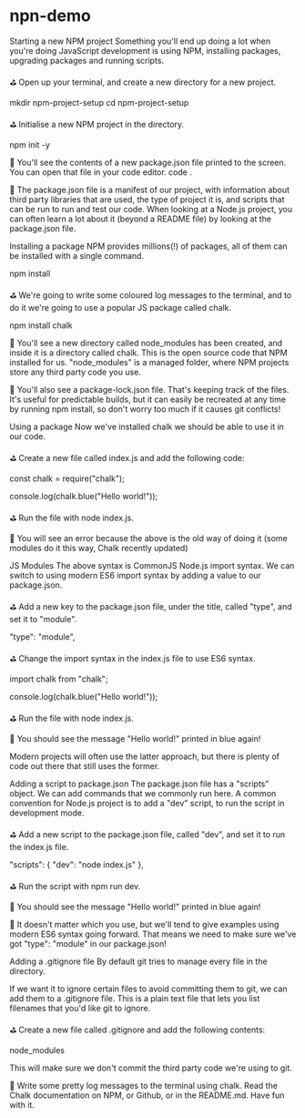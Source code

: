 # npn-demo

Starting a new NPM project
Something you'll end up doing a lot when you're doing JavaScript development is using NPM, installing packages, upgrading packages and running scripts.

⛳️ Open up your terminal, and create a new directory for a new project.

mkdir npm-project-setup
cd npm-project-setup

⛳️ Initialise a new NPM project in the directory.

npm init -y

👀 You'll see the contents of a new package.json file printed to the screen. You can open that file in your code editor. code .

💭 The package.json file is a manifest of our project, with information about third party libraries that are used, the type of project it is, and scripts that can be run to run and test our code. When looking at a Node.js project, you can often learn a lot about it (beyond a README file) by looking at the package.json file.

Installing a package
NPM provides millions(!) of packages, all of them can be installed with a single command.

npm install <package-name>

⛳️ We're going to write some coloured log messages to the terminal, and to do it we're going to use a popular JS package called chalk.

npm install chalk

👀 You'll see a new directory called node_modules has been created, and inside it is a directory called chalk. This is the open source code that NPM installed for us. "node_modules" is a managed folder, where NPM projects store any third party code you use.

👀 You'll also see a package-lock.json file. That's keeping track of the files. It's useful for predictable builds, but it can easily be recreated at any time by running npm install, so don't worry too much if it causes git conflicts!

Using a package
Now we've installed chalk we should be able to use it in our code.

⛳️ Create a new file called index.js and add the following code:

const chalk = require("chalk");

console.log(chalk.blue("Hello world!"));

⛳️ Run the file with node index.js.

👀 You will see an error because the above is the old way of doing it (some modules do it this way, Chalk recently updated)

JS Modules
The above syntax is CommonJS Node.js import syntax. We can switch to using modern ES6 import syntax by adding a value to our package.json.

⛳️ Add a new key to the package.json file, under the title, called "type", and set it to "module".

"type": "module",

⛳️ Change the import syntax in the index.js file to use ES6 syntax.

import chalk from "chalk";

console.log(chalk.blue("Hello world!"));

⛳️ Run the file with node index.js.

👀 You should see the message "Hello world!" printed in blue again!

Modern projects will often use the latter approach, but there is plenty of code out there that still uses the former.

Adding a script to package.json
The package.json file has a "scripts" object. We can add commands that we commonly run here. A common convention for Node.js project is to add a "dev" script, to run the script in development mode.

⛳️ Add a new script to the package.json file, called "dev", and set it to run the index.js file.

"scripts": {
"dev": "node index.js"
},

⛳️ Run the script with npm run dev.

👀 You should see the message "Hello world!" printed in blue again!

💭 It doesn't matter which you use, but we'll tend to give examples using modern ES6 syntax going forward. That means we need to make sure we've got "type": "module" in our package.json!

Adding a .gitignore file
By default git tries to manage every file in the directory.

If we want it to ignore certain files to avoid committing them to git, we can add them to a .gitignore file. This is a plain text file that lets you list filenames that you'd like git to ignore.

⛳️ Create a new file called .gitignore and add the following contents:

node_modules

This will make sure we don't commit the third party code we're using to git.

🎯 Write some pretty log messages to the terminal using chalk. Read the Chalk documentation on NPM, or Github, or in the README.md. Have fun with it.
